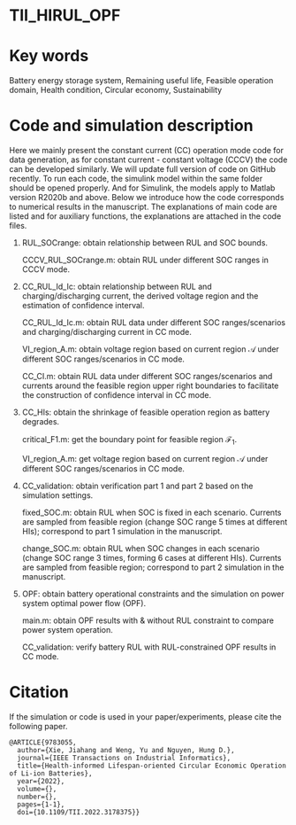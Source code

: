 # TII_HIRUL_OPF

# Key words

Battery energy storage system, Remaining useful life, Feasible operation domain, Health condition, Circular
economy, Sustainability

# Code and simulation description

Here we mainly present the constant current (CC) operation mode code for data generation, as for constant current - constant voltage (CCCV) the code can be developed similarly. We will update full version of code on GitHub recently. To run each code, the simulink model within the same folder should be opened properly. And for Simulink, the models apply to Matlab version R2020b and above. Below we introduce how the code corresponds to numerical results in the manuscript. The explanations of main code are listed and for auxiliary functions, the explanations are attached in the code files.

1. RUL\_SOCrange: obtain relationship between RUL and SOC bounds.

    CCCV\_RUL\_SOCrange.m: obtain RUL under different SOC ranges in CCCV mode.
    
2. CC\_RUL\_Id\_Ic: obtain relationship between RUL and charging/discharging current, the derived voltage region and the estimation of confidence interval.

    CC\_RUL\_Id\_Ic.m: obtain RUL data under different SOC ranges/scenarios and charging/discharging current in CC mode.

    VI\_region\_A.m: obtain voltage region based on current region $\mathcal{A}$ under different SOC ranges/scenarios in CC mode.

    CC\_CI.m: obtain RUL data under different SOC ranges/scenarios and currents around the feasible region upper right boundaries to facilitate the construction of confidence interval in CC mode.

3. CC\_HIs: obtain the shrinkage of feasible operation region as battery degrades.

    critical\_F1.m: get the boundary point for feasible region $\mathcal{F}_1$.

    VI\_region\_A.m: get voltage region based on current region $\mathcal{A}$ under different SOC ranges/scenarios in CC mode.

4. CC\_validation: obtain verification part 1 and part 2 based on the simulation settings.

    fixed\_SOC.m: obtain RUL when SOC is fixed in each scenario. Currents are sampled from feasible region (change SOC range 5 times at different HIs); correspond to part 1 simulation in the manuscript.

    change\_SOC.m: obtain RUL when SOC changes in each scenario (change SOC range 3 times, forming 6 cases at different HIs). Currents are sampled from feasible region; correspond to part 2 simulation in the manuscript.
    
5. OPF: obtain battery operational constraints and the simulation on power system optimal power flow (OPF).

    main.m: obtain OPF results with \& without RUL constraint to compare power system operation.

    CC\_validation: verify battery RUL with RUL-constrained OPF results in CC mode.


# Citation

If the simulation or code is used in your paper/experiments, please cite the following paper.

```
@ARTICLE{9783055,
  author={Xie, Jiahang and Weng, Yu and Nguyen, Hung D.},
  journal={IEEE Transactions on Industrial Informatics}, 
  title={Health-informed Lifespan-oriented Circular Economic Operation of Li-ion Batteries}, 
  year={2022},
  volume={},
  number={},
  pages={1-1},
  doi={10.1109/TII.2022.3178375}}
```
